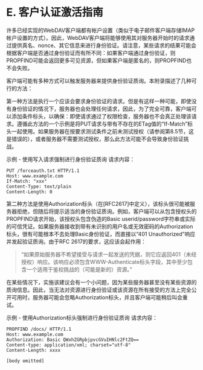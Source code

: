 # E. 客户认证激活指南

许多已经实现的WebDAV客户端都有帐户设置（类似于电子邮件客户端存储IMAP帐户设置的方式）。因此，WebDAV客户端将能够使用其对服务器开始时的请求通过提供真名、nonce、其它信息来进行身份验证。请注意，某些请求的结果可能会根据客户端是否通过身份验证而有所不同：如果客户端通过身份验证，则PROPFIND可能会返回更多可见资源，但如果客户端是匿名的，则PROPFIND也不会失败。

客户端可能有多种方式可以触发服务器来提供身份验证质询。本附录描述了几种可行的方法：

第一种方法是执行一个应该会要求身份验证的请求。但是有这样一种可能，即使没有身份验证的情况下，服务器也会处理任何请求，因此，为了完全可靠，客户端可以添加条件标头，以确保：即使请求通过了权限检查，服务器也不会真正处理该请求。遵循此方法的一个示例是将PUT请求与带有不存在的ETag值的“If-Match”标头一起使用。如果服务器在按要求测试条件之前未测试授权（请参阅第8.5节，这是错误的），或者服务器不需要测试授权，那么此方法可能不会导致身份验证挑战。

示例 - 使用写入请求强制进行身份验证质询
请求内容：
~~~text
PUT /forceauth.txt HTTP/1.1 
Host: www.example.com 
If-Match: "xxx"
Content-Type: text/plain
Content-Length: 0
~~~

第二种方法是使用Authorization标头（在[RFC2617]中定义），该标头很可能被服务器拒绝，但随后将提示适当的身份验证质询。例如，客户端可以从包含授权头的PROPFIND请求开始，该授权头包含伪造的Basic userid/password字符串或实际的可信凭证。如果服务器接收到带有未识别的用户名或无效密码的Authorization标头，很有可能根本不去处理Basic身份验证，而直接以“401 Unauthorized”响应并发起验证质询。由于RFC 2617的要求，这应该会起作用：

> “如果原始服务器不希望接受与请求一起发送的凭据，则它应返回401（未经授权）响应。该响应必须包含WWW-Authenticate标头字段，其中至少包含一个适用于鉴权挑战的（可能是新的）资源。”

在某些情况下，实施该建议会有一个小问题，因为某些服务器甚至没有某些资源的质询信息。因此，当无法对资源进行身份验证或该资源在所有接受的方法上完全公开可用时，服务器可能会忽略Authorization标头，并且客户端可能稍后叫会重试。

示例 - 使用Authorization标头强制进行身份验证质询
请求内容：
~~~text
PROPFIND /docs/ HTTP/1.1 
Host: www.example.com 
Authorization: Basic QWxhZGRpbjpvcGVuIHNlc2FtZQ==
Content-type: application/xml; charset="utf-8" 
Content-Length: xxxx 
        
[body omitted]
~~~